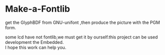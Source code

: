 # Make-a-Fontlib
get the GlyphBDF from GNU-unifont ,then produce the picture with the PGM form.

some lcd have not fontlib,we must get it by ourself.this project can be used development the Embedded.  
I hope this work can help you.
